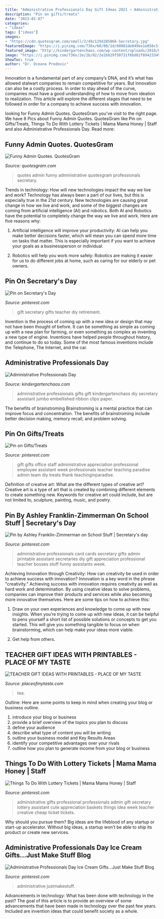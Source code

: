 ```yaml
---
title: "Administrative Professionals Day Gift Ideas 2021 ~ Administrative Professionals Card Cards Secretary Gifts Admin Printable Assistant Secretaries Diy Gift Appreciation Professional Teacher Bosses Stuff Funny Assistants Week"
description: "Pin on gifts/treats"
date: "2023-01-07"
categories:
- "ideas"
tags: ["ideas"]
images:
- "https://cdn.quotesgram.com/small/2/49/1294285866-Secretary.jpg"
featuredImage: "https://i.pinimg.com/736x/60/00/1d/60001de049ee1e056c5f45c96eac3a90--work-gifts-office-gifts.jpg"
featured_image: "http://kindergartenchaos.com/wp-content/uploads/2016/04/DIY-Ribbon-Embellished-Jumbo-Paper-Clips.jpg"
image: "https://i.pinimg.com/736x/2e/2b/82/2e2b829f50731f6bd82f894233499956--administrative-professional-day-gifts-administrative-professionals-day-gifts-secretary.jpg"
ShowToc: true
author: "Dr. Oceane Predovic"
---
```



Innovation is a fundamental part of any company’s DNA, and it’s what has allowed stalwart companies to remain competitive for years. But innovation can also be a costly process. In order to stay ahead of the curve, companies must have a good understanding of how to move from ideation to realization. This article will explore the different stages that need to be followed in order for a company to achieve success with innovation.

	

		
looking for Funny Admin Quotes. QuotesGram you've visit to the right page. We have 8 Pics about Funny Admin Quotes. QuotesGram like Pin on Gifts/Treats, Things To Do With Lottery Tickets | Mama Mama Honey | Staff and also Administrative Professionals Day. Read more:
		
    
## Funny Admin Quotes. QuotesGram

<img loading=lazy src="https://cdn.quotesgram.com/small/2/49/1294285866-Secretary.jpg" onerror="this.onerror=null;this.src='https://tse2.mm.bing.net/th?id=OIP.mrW3NJrAUX9Y8xPHkpvQtwAAAA&amp;pid=15.1';" alt="Funny Admin Quotes. QuotesGram">

_Source: quotesgram.com_

>quotes admin funny administrative quotesgram professionals secretary. 

	

Trends in technology: How will new technologies impact the way we live and work?
Technology has always been a part of our lives, but this is especially true in the 21st century. New technologies are causing great change in how we live and work, and some of the biggest changes are coming from artificial intelligence (AI) and robotics.
Both AI and Robotics have the potential to completely change the way we live and work. Here are five reasons why:

1. Artificial intelligence will improve your productivity: AI can help you make better decisions faster, which will mean you can spend more time on tasks that matter. This is especially important if you want to achieve your goals as a businessperson or individual.

2. Robotics will help you work more safely: Robotics are making it easier for us to do different jobs at home, such as caring for our elderly or pet owners.

    
## Pin On Secretary&#039;s Day

<img loading=lazy src="https://i.pinimg.com/originals/30/77/e0/3077e011e229503466583346fc8b51be.jpg" onerror="this.onerror=null;this.src='https://tse1.mm.bing.net/th?id=OIP.At0QB4Z5vzqZpp24jeEiHwHaHa&amp;pid=15.1';" alt="Pin on Secretary&#039;s Day">

_Source: pinterest.com_

>gift secretary gifts teacher diy retirement. 

	

Invention is the process of coming up with a new idea or design that may not have been thought of before. It can be something as simple as coming up with a new plan for farming, or even something as complex as inventing a new type of engine. Inventions have helped people throughout history, and continue to do so today. Some of the most famous inventions include the Telephone, The Internet, and the car.

    
## Administrative Professionals Day

<img loading=lazy src="http://kindergartenchaos.com/wp-content/uploads/2016/04/DIY-Ribbon-Embellished-Jumbo-Paper-Clips.jpg" onerror="this.onerror=null;this.src='https://tse2.mm.bing.net/th?id=OIP.zG0arYdsUZHln0pMSU5NSgHaLG&amp;pid=15.1';" alt="Administrative Professionals Day">

_Source: kindergartenchaos.com_

>administrative professionals gifts gift kindergartenchaos diy secretary assistant jumbo embellished ribbon clips paper. 

	

The benefits of brainstroming
Brainstroming is a mental practice that can improve focus and concentration. The benefits of brainstroming include better decision making, memory recall, and problem solving.

    
## Pin On Gifts/Treats

<img loading=lazy src="https://i.pinimg.com/736x/60/00/1d/60001de049ee1e056c5f45c96eac3a90--work-gifts-office-gifts.jpg" onerror="this.onerror=null;this.src='https://tse3.mm.bing.net/th?id=OIP.3YAGjSY7FOAkfdS8tAbZmwHaJ4&amp;pid=15.1';" alt="Pin on Gifts/Treats">

_Source: pinterest.com_

>gift gifts office staff administrative appreciation professional employee assistant week professionals teacher teaching paradise admin team diy treats thank teachinginparadise. 

	

Definition of creative art: What are the different types of creative art?
Creative art is a type of art that is created by combining different elements to create something new. Keywords for creative art could include, but are not limited to, sculpture, painting, music, and poetry.

    
## Pin By Ashley Franklin-Zimmerman On School Stuff | Secretary&#039;s Day

<img loading=lazy src="https://i.pinimg.com/originals/d6/18/53/d6185334657986eb78a3304bbf241c87.jpg" onerror="this.onerror=null;this.src='https://tse2.mm.bing.net/th?id=OIP.RURidsvCKbo1mzqLCUkqHwHaJ4&amp;pid=15.1';" alt="Pin by Ashley Franklin-Zimmerman on School Stuff | Secretary&#039;s day">

_Source: pinterest.com_

>administrative professionals card cards secretary gifts admin printable assistant secretaries diy gift appreciation professional teacher bosses stuff funny assistants week. 

	

Achieving Innovation through Creativity: How can creativity be used in order to achieve success with innovation?
Innovation is a key word in the phrase "creativity." Achieving success with innovation requires creativity as well as hard work and determination. By using creative ideas to solve problems, companies can improve their products and services while also becoming more innovative themselves. Here are some tips on how to achieve this: 
1. Draw on your own experiences and knowledge to come up with new insights. When you’re trying to come up with new ideas, it can be helpful to pens yourself a short list of possible solutions or concepts to get you started. This will give you something tangible to focus on when brainstorming, which can help make your ideas more viable. 

2. Get help from others.

    
## TEACHER GIFT IDEAS WITH PRINTABLES - PLACE OF MY TASTE

<img loading=lazy src="https://placeofmytaste.com/wp-content/uploads/2014/05/Affordable-Teacher-Gift-Tea-Double-Walled-Cup-e1367442054736.jpg" onerror="this.onerror=null;this.src='https://tse2.mm.bing.net/th?id=OIP.ZWcG6MdHEsShDUuFqsPUqQHaLH&amp;pid=15.1';" alt="TEACHER GIFT IDEAS WITH PRINTABLES - PLACE OF MY TASTE">

_Source: placeofmytaste.com_

>tea. 

	

Outline: Here are some points to keep in mind when creating your blog or business outline.
1. introduce your blog or business 
2. provide a brief overview of the topics you plan to discuss 
3. define your audience 
4. describe what type of content you will be writing 
5. outline your business model and Key Results Areas 
6. identify your competitive advantages over your rivals 
7. outline how you plan to generate income from your blog or business  
    
## Things To Do With Lottery Tickets | Mama Mama Honey | Staff

<img loading=lazy src="https://i.pinimg.com/736x/2e/2b/82/2e2b829f50731f6bd82f894233499956--administrative-professional-day-gifts-administrative-professionals-day-gifts-secretary.jpg" onerror="this.onerror=null;this.src='https://tse4.mm.bing.net/th?id=OIP.02YoVq7kVK3js_j5TPxC8AHaFj&amp;pid=15.1';" alt="Things To Do With Lottery Tickets | Mama Mama Honey | Staff">

_Source: pinterest.com_

>administrative gifts professional professionals admin gift secretary lottery assistant cute appreciation baskets things idea week teacher creative cheap ticket tickets. 

	

Why should you pursue them?
Big ideas are the lifeblood of any startup or start-up accelerator. Without big ideas, a startup won't be able to ship its product or create new services.

    
## Administrative Professionals Day Ice Cream Gifts...Just Make Stuff Blog

<img loading=lazy src="https://i.pinimg.com/originals/77/b5/1e/77b51e97f4d5ad6356de41b562754cd1.png" onerror="this.onerror=null;this.src='https://tse4.mm.bing.net/th?id=OIP.k_mdIKsUbHITusy9a8p5LAHaFM&amp;pid=15.1';" alt="Administrative Professionals Day Ice Cream Gifts...Just Make Stuff Blog">

_Source: pinterest.com_

>administrative justmakestuff. 

	

Advancements in technology: What has been done with technology in the past?
The goal of this article is to provide an overview of some advancements that have been made in technology over the past few years. Included are invention ideas that could benefit society as a whole.

